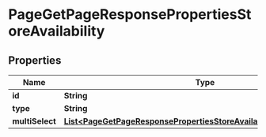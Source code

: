 

# PageGetPageResponsePropertiesStoreAvailability


## Properties

| Name | Type | Description | Notes |
|------------ | ------------- | ------------- | -------------|
|**id** | **String** |  |  [optional] |
|**type** | **String** |  |  [optional] |
|**multiSelect** | [**List&lt;PageGetPageResponsePropertiesStoreAvailabilityMultiSelectInner&gt;**](PageGetPageResponsePropertiesStoreAvailabilityMultiSelectInner.md) |  |  [optional] |



